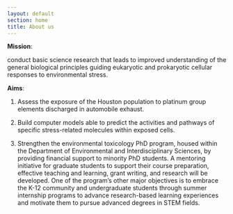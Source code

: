 ```yaml
---
layout: default
section: home
title: About us
---
```


**Mission**:

conduct basic science research that leads to improved understanding of the general biological principles guiding eukaryotic and prokaryotic cellular responses to environmental stress.

**Aims**:

1. Assess the exposure of the Houston population to platinum group elements discharged in automobile exhaust.

2. Build computer models able to predict the activities and pathways of specific stress-related molecules within exposed cells.

3. Strengthen the environmental toxicology PhD program, housed within the Department of Environmental and Interdisciplinary Sciences, by providing financial support to minority PhD students. A mentoring initiative for graduate students to support their course preparation, effective teaching and learning, grant writing, and research will be developed. One of the program’s other major objectives is to embrace the K-12 community and undergraduate students through summer internship programs to advance research-based learning experiences and motivate them to pursue advanced degrees in STEM fields.